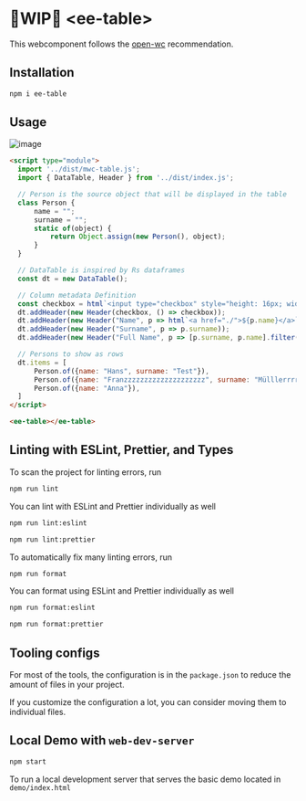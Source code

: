 

# 👷WIP👷 \<ee-table>

This webcomponent follows the [open-wc](https://github.com/open-wc/open-wc) recommendation.

## Installation
```bash
npm i ee-table
```

## Usage

![image](https://user-images.githubusercontent.com/9094815/119236268-bdb02d80-bb36-11eb-815a-c03bafd07eaa.png)

```html
<script type="module">
  import '../dist/mwc-table.js';
  import { DataTable, Header } from '../dist/index.js';

  // Person is the source object that will be displayed in the table
  class Person {
      name = "";
      surname = "";
      static of(object) {
          return Object.assign(new Person(), object);
      }
  }

  // DataTable is inspired by Rs dataframes
  const dt = new DataTable();

  // Column metadata Definition
  const checkbox = html`<input type="checkbox" style="height: 16px; width: 16px">`
  dt.addHeader(new Header(checkbox, () => checkbox));
  dt.addHeader(new Header("Name", p => html`<a href="./">${p.name}</a>`));
  dt.addHeader(new Header("Surname", p => p.surname));
  dt.addHeader(new Header("Full Name", p => [p.surname, p.name].filter(value => !!value).join(", ")));

  // Persons to show as rows
  dt.items = [
      Person.of({name: "Hans", surname: "Test"}),
      Person.of({name: "Franzzzzzzzzzzzzzzzzzzzz", surname: "Mülllerrrrrrrrrrrrrrr"}),
      Person.of({name: "Anna"}),
  ]
</script>

<ee-table></ee-table>
```

## Linting with ESLint, Prettier, and Types
To scan the project for linting errors, run
```bash
npm run lint
```

You can lint with ESLint and Prettier individually as well
```bash
npm run lint:eslint
```
```bash
npm run lint:prettier
```

To automatically fix many linting errors, run
```bash
npm run format
```

You can format using ESLint and Prettier individually as well
```bash
npm run format:eslint
```
```bash
npm run format:prettier
```


## Tooling configs

For most of the tools, the configuration is in the `package.json` to reduce the amount of files in your project.

If you customize the configuration a lot, you can consider moving them to individual files.

## Local Demo with `web-dev-server`
```bash
npm start
```
To run a local development server that serves the basic demo located in `demo/index.html`
